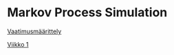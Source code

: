 # Markov Process Simulation

[Vaatimusmäärittely](https://github.com/volatilequark/ot-harjoitustyo/blob/master/docs/vaatimusmaarittely.md)

[Viikko 1](https://github.com/volatilequark/ot-harjoitustyo/blob/master/laskarit/viikko1/)

